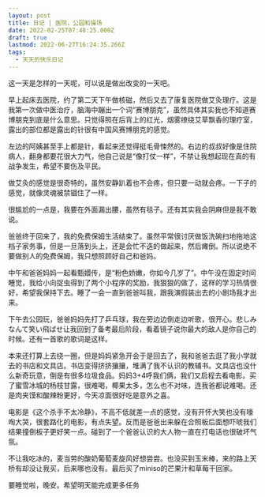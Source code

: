 ```yaml
---
layout: post
title: 日记 | 医院，公园和操场
date: 2022-02-25T07:48:25.000Z
draft: true
lastmod: 2022-06-27T16:24:35.266Z
tags:
  - 天天的快乐日记
---
```

这一天是怎样的一天呢，可以说是做出改变的一天吧。

早上起床去医院，约了第二天下午做核磁，然后又去了康复医院做艾灸理疗。这是我第一次做中医治疗，脑海中蹦出一个词“赛博朋克”，虽然具体其实我也不知道赛博朋克到底是什么意思。只觉得照在后背上的红光，烟雾缭绕艾草飘香的理疗室，露出的部位都是露出的针很有中国风赛博朋克的感觉。

左边的阿姨甚至手上都是针，看起来还觉得挺毛骨悚然的。右边的叔叔好像是住院病人，翻身都要花很大力气，他自己说是“像打仗一样”，不禁让我想起现在真的有战争发生，希望不要伤及平民。

做艾灸的感觉是很奇特的，虽然安静趴着也不会疼，但只要一动就会疼。一下子的感觉，就像灵魂被禁锢住了一样。

很尴尬的一点是，我要在外面漏出腰，虽然有毯子。还有其实我会阴麻但是我不敢说。

爸爸终于回来了，我的免费保姆生活结束了。虽然平常很讨厌做饭洗碗扫地拖地这档子家务事，但是一旦落到头上，还是会忙不迭的做起来，然后瘫倒。所以说绝不要做别人的免费保姆，我只想照顾好自己和爸妈。

中午和爸爸妈妈一起看甄嬛传，是“粉色娇嫩，你如今几岁了”。中午没在固定时间睡觉，我给小向捉虫得到了两个小程序的奖励，我狠狠的做了，这样的学习热情很好，希望我保持下去。睡了一会一直到爸爸叫我，跟我演假装出去的小剧场我才出来。

下午去公园玩，爸爸妈妈先打了乒乓球，我在旁边边倒走边听歌，很开心。悲しみなんて笑い飛ばせ让我回到了备考最后阶段，看着镜子说你最大的敌人是你自己的时候。还有一首歌的歌词是这样。

本来还打算上去绕一圈，但是妈妈紧急开会于是回去了，我和爸爸去逛了我小学就去的书店和文具店。书店变得挤挤攘攘，堆满了我不认识的教辅书。文具店也没什么新奇玩意，倒是有很多垃圾食品。妈妈3+4呼我们俩，我们又启程去看电影。买了蜜雪冰城的杨枝甘露，很难喝，椰果太多，怎么也不对味，连我爸都说难喝。还是肉夹馍和酸辣粉更好，今天凉面很好吃是意外之喜。

电影是《这个杀手不太冷静》，不高不低就差一点的感觉，没有开怀大笑也没有嚎啕大哭，很套路化的电影，有点失望。反而是爸爸出来躲在合照板后面想吓唬我们结果撞倒板子更好笑一点。碰到了一个爸爸认识的大人物一直在打电话也很破坏气氛。

不让我吃冰的，麦当劳的酸奶葡萄麦旋风好想尝尝。也没买到玉米棒，来的路上天桥有却没让我买，后来哪也没有。最后买了miniso的芒果汁和草莓干回家。

要睡觉啦，晚安。希望明天能完成更多任务

